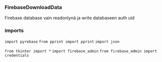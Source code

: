 ### FirebaseDownloadData

Firebase database vain readonlynä ja write databaseen auth uid

### imports
`import pyrebase`
`from pprint import pprint`
`import json`

`from tkinter import *`
`import firebase_admin`
`from firebase_admin import credentials`

